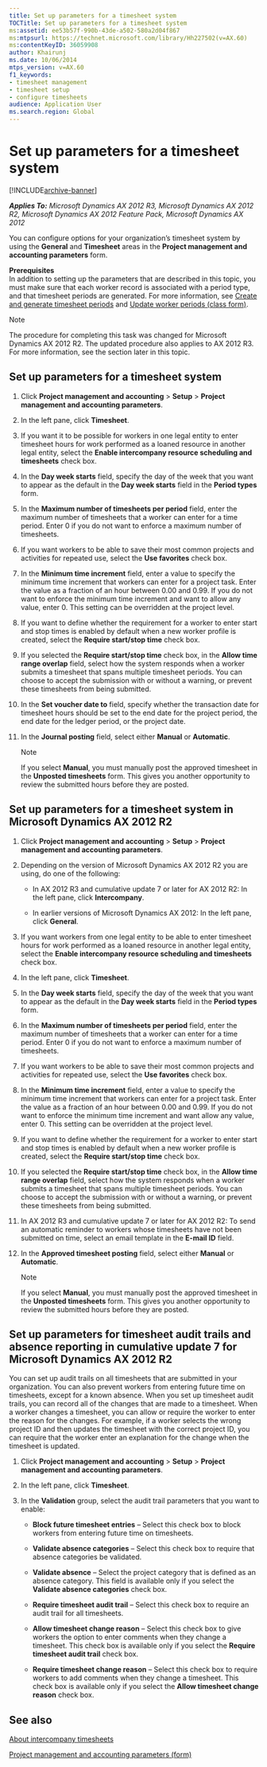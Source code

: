 ```yaml
---
title: Set up parameters for a timesheet system
TOCTitle: Set up parameters for a timesheet system
ms:assetid: ee53b57f-990b-43de-a502-580a2d04f867
ms:mtpsurl: https://technet.microsoft.com/library/Hh227502(v=AX.60)
ms:contentKeyID: 36059908
author: Khairunj
ms.date: 10/06/2014
mtps_version: v=AX.60
f1_keywords:
- timesheet management
- timesheet setup
- configure timesheets
audience: Application User
ms.search.region: Global
---
```


# Set up parameters for a timesheet system 


[!INCLUDE[archive-banner](includes/archive-banner.md)]


_**Applies To:** Microsoft Dynamics AX 2012 R3, Microsoft Dynamics AX 2012 R2, Microsoft Dynamics AX 2012 Feature Pack, Microsoft Dynamics AX 2012_

You can configure options for your organization’s timesheet system by using the **General** and **Timesheet** areas in the **Project management and accounting parameters** form.

**Prerequisites**   
In addition to setting up the parameters that are described in this topic, you must make sure that each worker record is associated with a period type, and that timesheet periods are generated. For more information, see [Create and generate timesheet periods](create-and-generate-timesheet-periods.md) and [Update worker periods (class form)](https://technet.microsoft.com/library/aa620393\(v=ax.60\)).


> [!NOTE]
> <P>The procedure for completing this task was changed for Microsoft Dynamics AX 2012 R2. The updated procedure also applies to AX 2012 R3. For more information, see the section later in this topic.</P>



## Set up parameters for a timesheet system

1.  Click **Project management and accounting** \> **Setup** \> **Project management and accounting parameters**.

2.  In the left pane, click **Timesheet**.

3.  If you want it to be possible for workers in one legal entity to enter timesheet hours for work performed as a loaned resource in another legal entity, select the **Enable intercompany resource scheduling and timesheets** check box.

4.  In the **Day week starts** field, specify the day of the week that you want to appear as the default in the **Day week starts** field in the **Period types** form.

5.  In the **Maximum number of timesheets per period** field, enter the maximum number of timesheets that a worker can enter for a time period. Enter 0 if you do not want to enforce a maximum number of timesheets.

6.  If you want workers to be able to save their most common projects and activities for repeated use, select the **Use favorites** check box.

7.  In the **Minimum time increment** field, enter a value to specify the minimum time increment that workers can enter for a project task. Enter the value as a fraction of an hour between 0.00 and 0.99. If you do not want to enforce the minimum time increment and want to allow any value, enter 0. This setting can be overridden at the project level.

8.  If you want to define whether the requirement for a worker to enter start and stop times is enabled by default when a new worker profile is created, select the **Require start/stop time** check box.

9.  If you selected the **Require start/stop time** check box, in the **Allow time range overlap** field, select how the system responds when a worker submits a timesheet that spans multiple timesheet periods. You can choose to accept the submission with or without a warning, or prevent these timesheets from being submitted.

10. In the **Set voucher date to** field, specify whether the transaction date for timesheet hours should be set to the end date for the project period, the end date for the ledger period, or the project date.

11. In the **Journal posting** field, select either **Manual** or **Automatic**.
    

    > [!NOTE]
    > <P>If you select <STRONG>Manual</STRONG>, you must manually post the approved timesheet in the <STRONG>Unposted timesheets</STRONG> form. This gives you another opportunity to review the submitted hours before they are posted.</P>



## Set up parameters for a timesheet system in Microsoft Dynamics AX 2012 R2

1.  Click **Project management and accounting** \> **Setup** \> **Project management and accounting parameters**.

2.  Depending on the version of Microsoft Dynamics AX 2012 R2 you are using, do one of the following:
    
      - In AX 2012 R3 and cumulative update 7 or later for AX 2012 R2: In the left pane, click **Intercompany**.
    
      - In earlier versions of Microsoft Dynamics AX 2012: In the left pane, click **General**.

3.  If you want workers from one legal entity to be able to enter timesheet hours for work performed as a loaned resource in another legal entity, select the **Enable intercompany resource scheduling and timesheets** check box.

4.  In the left pane, click **Timesheet**.

5.  In the **Day week starts** field, specify the day of the week that you want to appear as the default in the **Day week starts** field in the **Period types** form.

6.  In the **Maximum number of timesheets per period** field, enter the maximum number of timesheets that a worker can enter for a time period. Enter 0 if you do not want to enforce a maximum number of timesheets.

7.  If you want workers to be able to save their most common projects and activities for repeated use, select the **Use favorites** check box.

8.  In the **Minimum time increment** field, enter a value to specify the minimum time increment that workers can enter for a project task. Enter the value as a fraction of an hour between 0.00 and 0.99. If you do not want to enforce the minimum time increment and want allow any value, enter 0. This setting can be overridden at the project level.

9.  If you want to define whether the requirement for a worker to enter start and stop times is enabled by default when a new worker profile is created, select the **Require start/stop time** check box.

10. If you selected the **Require start/stop time** check box, in the **Allow time range overlap** field, select how the system responds when a worker submits a timesheet that spans multiple timesheet periods. You can choose to accept the submission with or without a warning, or prevent these timesheets from being submitted.

11. In AX 2012 R3 and cumulative update 7 or later for AX 2012 R2: To send an automatic reminder to workers whose timesheets have not been submitted on time, select an email template in the **E-mail ID** field.

12. In the **Approved timesheet posting** field, select either **Manual** or **Automatic**.
    

    > [!NOTE]
    > <P>If you select <STRONG>Manual</STRONG>, you must manually post the approved timesheet in the <STRONG>Unposted timesheets</STRONG> form. This gives you another opportunity to review the submitted hours before they are posted.</P>



## Set up parameters for timesheet audit trails and absence reporting in cumulative update 7 for Microsoft Dynamics AX 2012 R2

You can set up audit trails on all timesheets that are submitted in your organization. You can also prevent workers from entering future time on timesheets, except for a known absence. When you set up timesheet audit trails, you can record all of the changes that are made to a timesheet. When a worker changes a timesheet, you can allow or require the worker to enter the reason for the changes. For example, if a worker selects the wrong project ID and then updates the timesheet with the correct project ID, you can require that the worker enter an explanation for the change when the timesheet is updated.

1.  Click **Project management and accounting** \> **Setup** \> **Project management and accounting parameters**.

2.  In the left pane, click **Timesheet**.

3.  In the **Validation** group, select the audit trail parameters that you want to enable:
    
      - **Block future timesheet entries** – Select this check box to block workers from entering future time on timesheets.
    
      - **Validate absence categories** – Select this check box to require that absence categories be validated.
    
      - **Validate absence** – Select the project category that is defined as an absence category. This field is available only if you select the **Validate absence categories** check box.
    
      - **Require timesheet audit trail** – Select this check box to require an audit trail for all timesheets.
    
      - **Allow timesheet change reason** – Select this check box to give workers the option to enter comments when they change a timesheet. This check box is available only if you select the **Require timesheet audit trail** check box.
    
      - **Require timesheet change reason** – Select this check box to require workers to add comments when they change a timesheet. This check box is available only if you select the **Allow timesheet change reason** check box.

## See also

[About intercompany timesheets](about-intercompany-timesheets.md)

[Project management and accounting parameters (form)](https://technet.microsoft.com/library/aa599440\(v=ax.60\))

  


